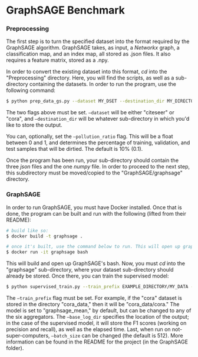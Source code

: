 # GraphSAGE Benchmark

### Preprocessing

The first step is to turn the specified dataset into the format required by the GraphSAGE algorithm. GraphSAGE takes, as input, a *Networkx* graph, a classification map, and an index map, all stored as .json files. It also requires a feature matrix, stored as a .npy. 

In order to convert the existing dataset into this format, *cd* into the "Preprocessing" directory. Here, you will find the scripts, as well as a sub-directory containing the datasets. In order to run the program, use the following command:

```bash
$ python prep_data_gs.py --dataset MY_DSET --destination_dir MY_DIRECTORY
```

The two flags above must be set. ```—dataset``` will be either "citeseer" or "cora", and ```—destination_dir``` will be whatever sub-directory in which you'd like to store the output. 

You can, optionally, set the ```—pollution_ratio``` flag. This will be a float between 0 and 1, and determines the percentage of training, validation, and test samples that will be dirtied. The default is 10% (0.1).

Once the program has been run, your sub-directory should contain the three *json* files and the one *numpy* file. In order to proceed to the next step, this subdirectory must be moved/copied to the "GraphSAGE/graphsage" directory.

### GraphSAGE

In order to run GraphSAGE, you must have Docker installed. Once that is done, the program can be built and run with the following (lifted from their README):

```bash
# build like so:
$ docker build -t graphsage .

# once it's built, use the command below to run. This will open up graphsage's bash 
$ docker run -it graphsage bash
```

This will build and open up GraphSAGE's bash. Now, you must *cd* into the "graphsage" sub-directory, where your dataset sub-directory should already be stored. Once there, you can train the supervised model:

```bash
$ python supervised_train.py --train_prefix EXAMPLE_DIRECTORY/MY_DATA --model MY_MODEL --base_log_dir RESULT_DIRECTORY --batch_size SIZE
```

The ```—train_prefix``` flag must be set. For example, if the "cora" dataset is stored in the directory "cora_data," then it will be "cora_data/cora." The model is set to "graphsage_mean," by default, but can be changed to any of the six aggregators. The ```—base_log_dir``` specifies the location of the output; in the case of the supervised model, it will store the F1 scores (working on precision and recall), as well as the elapsed time. Last, when run on not-super-computers, ```—batch_size``` can be changed (the default is 512). More information can be found in the README for the project (in the GraphSAGE folder).